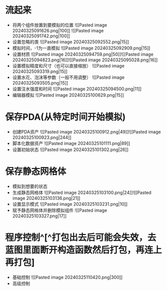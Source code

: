 # 流起来
- 将两个组件放置到要模拟的位置
    ![[Pasted image 20240325091626.png|100]] ![[Pasted image 20240325091742.png|100]]
- 设置忽略的类
    ![[Pasted image 20240325092552.png|15]]
- 模拟时间，-1为一直模拟
    ![[Pasted image 20240325092909.png|15]]
- 设置材质
    ![[Pasted image 20240325094759.png|50]]![[Pasted image 20240325094823.png|16]]![[Pasted image 20240325095028.png|16]]
- 设置模拟精度和尺寸（也可以直接缩放）
    ![[Pasted image 20240325093319.png|15]]
- 设置水花、泡沫等参数（一般不用调整）
    ![[Pasted image 20240325093505.png|15]]
- 设置注水强度和时间
    ![[Pasted image 20240325094500.png|11]]
- 编辑器模拟
    ![[Pasted image 20240325100629.png|15]]
# 保存PDA(从特定时间开始模拟)
- 创建PDA资产
    ![[Pasted image 20240325100912.png|49]]![[Pasted image 20240325100923.png|244]]
- 脚本化数据资产
    ![[Pasted image 20240325101111.png|89]]
- 设置初始状态
    ![[Pasted image 20240325101302.png|26]]
# 保存静态网格体
- 模拟到想要的状态
- 生成静态网格体
    ![[Pasted image 20240325103100.png|24]]![[Pasted image 20240325103136.png|21]]
- 设置显示模式
    ![[Pasted image 20240325103231.png|10]]
- 赋予静态网格体并删除模拟组件
    ![[Pasted image 20240325103327.png|17]]

# 程序控制^[^打包出去后可能会失效，去蓝图里面断开构造函数然后打包，再连上再打包]
- 基础控制
    ![[Pasted image 20240325110420.png|300]]
- 高级控制